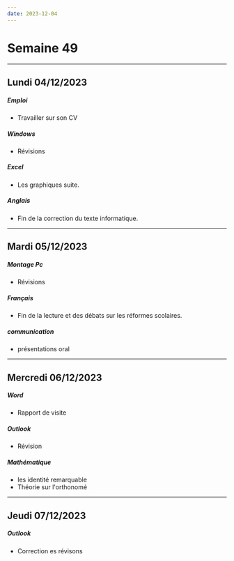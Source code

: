 ```yaml
---
date: 2023-12-04
---
```

# Semaine 49
---
## Lundi 04/12/2023
##### Emploi
- Travailler sur son CV
##### Windows
- Révisions
##### Excel
- Les graphiques suite.
##### Anglais
- Fin de la correction du texte informatique.

---

## Mardi 05/12/2023
##### Montage Pc 
- Révisions
##### Français
- Fin de la lecture et des débats sur les réformes scolaires.
##### communication
- présentations oral

---
## Mercredi 06/12/2023
##### Word 
- Rapport de visite
##### Outlook
- Révision 
##### Mathématique
- les identité remarquable
- Théorie sur l'orthonomé

---
## Jeudi 07/12/2023
##### Outlook
- Correction es révisons 
